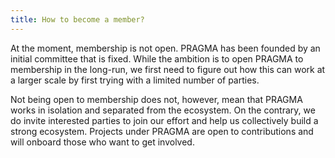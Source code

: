 ```yaml
---
title: How to become a member?
---
```

At the moment, membership is not open. PRAGMA has been founded by an initial committee that is fixed. While the ambition is to open PRAGMA to membership in the long-run, we first need to figure out how this can work at a larger scale by first trying with a limited number of parties.

Not being open to membership does not, however, mean that PRAGMA works in isolation and separated from the ecosystem. On the contrary, we do invite interested parties to join our effort and help us collectively build a strong ecosystem. Projects under PRAGMA are open to contributions and will onboard those who want to get involved.

